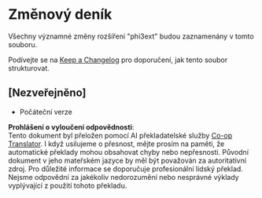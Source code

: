 <!--
CO_OP_TRANSLATOR_METADATA:
{
  "original_hash": "dbb0b6218ce5f9cf0ede8f4201f6ad58",
  "translation_date": "2025-07-16T16:50:06+00:00",
  "source_file": "code/07.Lab/01/Apple/phi3ext/CHANGELOG.md",
  "language_code": "cs"
}
-->
# Změnový deník

Všechny významné změny rozšíření "phi3ext" budou zaznamenány v tomto souboru.

Podívejte se na [Keep a Changelog](http://keepachangelog.com/) pro doporučení, jak tento soubor strukturovat.

## [Nezveřejněno]

- Počáteční verze

**Prohlášení o vyloučení odpovědnosti**:  
Tento dokument byl přeložen pomocí AI překladatelské služby [Co-op Translator](https://github.com/Azure/co-op-translator). I když usilujeme o přesnost, mějte prosím na paměti, že automatické překlady mohou obsahovat chyby nebo nepřesnosti. Původní dokument v jeho mateřském jazyce by měl být považován za autoritativní zdroj. Pro důležité informace se doporučuje profesionální lidský překlad. Nejsme odpovědní za jakékoliv nedorozumění nebo nesprávné výklady vyplývající z použití tohoto překladu.
